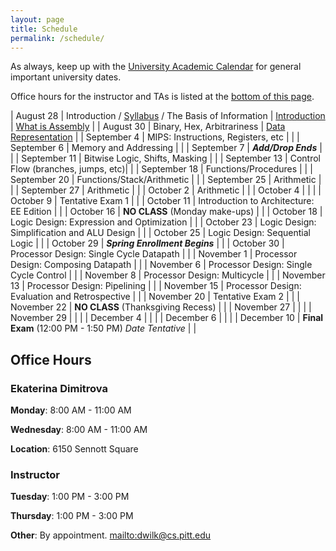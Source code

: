 ```yaml
---
layout: page
title: Schedule
permalink: /schedule/
---
```


As always, keep up with the [University Academic Calendar](https://www.provost.pitt.edu/students/academic-calendar) for general important university dates.

Office hours for the instructor and TAs is listed at the [bottom of this page](#office-hours).

| August    28 | Introduction / [Syllabus](/syllabus) / The Basis of Information | [Introduction](/slides/01_CS0447_Introduction.pdf) \| [What is Assembly](/slides/02_CS0447_Architecture.pdf) |
| August    30 | Binary, Hex, Arbitrariness         | [Data Representation](slides/03_CS0447_Data-Representation.pdf) |
| September  4 | MIPS: Instructions, Registers, etc | |
| September  6 | Memory and Addressing              | |
| September  7 | ***Add/Drop Ends***                | |
| September 11 | Bitwise Logic, Shifts, Masking     | |
| September 13 | Control Flow (branches, jumps, etc)| |
| September 18 | Functions/Procedures               | |
| September 20 | Functions/Stack/Arithmetic         | |
| September 25 | Arithmetic                         | |
| September 27 | Arithmetic                         | |
| October    2 | Arithmetic                         | |
| October    4 |                                    | |
| October    9 | Tentative Exam 1                     | |
| October   11 | Introduction to Architecture: EE Edition | |
| October   16 | **NO CLASS** (Monday make-ups)     | |
| October   18 | Logic Design: Expression and Optimization | |
| October   23 | Logic Design: Simplification and ALU Design | |
| October   25 | Logic Design: Sequential Logic     | |
| October   29 | ***Spring Enrollment Begins***       | |
| October   30 | Processor Design: Single Cycle Datapath | |
| November   1 | Processor Design: Composing Datapath | |
| November   6 | Processor Design: Single Cycle Control | |
| November   8 | Processor Design: Multicycle       | |
| November  13 | Processor Design: Pipelining       | |
| November  15 | Processor Design: Evaluation and Retrospective | |
| November  20 | Tentative Exam 2                   | |
| November  22 | **NO CLASS** (Thanksgiving Recess) | |
| November  27 |                                    | |
| November  29 |                                    | |
| December   4 |                                    | |
| December   6 |                                    | |
| December  10 | **Final Exam** (12:00 PM - 1:50 PM) *Date Tentative*   | |

## Office Hours

### Ekaterina Dimitrova

**Monday**: 8:00 AM - 11:00 AM

**Wednesday**: 8:00 AM - 11:00 AM

**Location**: 6150 Sennott Square

### Instructor

**Tuesday**: 1:00 PM - 3:00 PM

**Thursday**: 1:00 PM - 3:00 PM

**Other**: By appointment. <mailto:dwilk@cs.pitt.edu>
